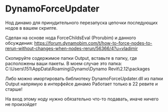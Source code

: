 # DynamoForceUpdater

Нод динамо для принудительного перезапуска цепочки последующих нодов в вашем скрипте.

Сделан на основе нода ForceChildsEval (Prorubim) и данного обсуждения: 
https://forum.dynamobim.com/t/how-to-force-nodes-to-rerun-without-changes-when-nodes-rerun/56366/4?u=vladimir


Скопируйте содержимое папки Output, вставьте в папку, где расположены ваши пакеты.
В моем случае это папка: C:\Users\151\AppData\Roaming\Dynamo\Dynamo Revit\2.12\packages

Либо можно имортировать библиотеку DynamoForceUpdater.dll из папки Output напрямую в интерфейсе динамо
Работает только в 22 ревите и старше!

На вход этому ноду нужно обязательно что-то подавать, иначе ничего не произойдет
